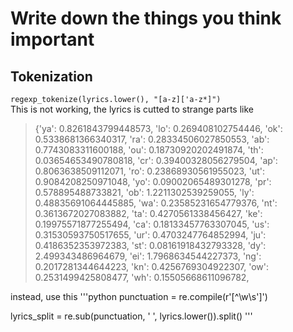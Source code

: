 # Write down the things you think important

## Tokenization

`regexp_tokenize(lyrics.lower(), "[a-z]['a-z*]")`  
This is not working, the lyrics is cutted to strange parts like

> {'ya': 0.8261843799448573, 'lo': 0.269408102754446, 'ok': 0.5338681366340317, 'ra': 0.28334506027850553, 'ab': 0.7743083311600188, 'ou': 0.18730920202491874, 'th': 0.03654653490780818, 'cr': 0.39400328056279504, 'ap': 0.8063638509112071, 'ro': 0.23868930561955023, 'ut': 0.9084208250971048, 'yo': 0.09002065489301278, 'pr': 0.578895488733821, 'ob': 1.2211302539259055, 'ly': 0.48835691064445885, 'wa': 0.23585231654779376, 'nt': 0.3613672027083882, 'ta': 0.4270561338456427, 'ke': 0.19975571877255494, 'ca': 0.18133457763307045, 'us': 0.31530593750517655, 'ur': 0.4703247764852994, 'ju': 0.4186352353972383, 'st': 0.08161918432793328, 'dy': 2.499343486964679, 'ei': 1.7968634544227373, 'ng': 0.2017281344644223, 'kn': 0.4256769304922307, 'ow': 0.2531499425808477, 'wh': 0.15505668611096782, 

instead, use this
'''python
 punctuation = re.compile(r'[^\w\s\']')
    
lyrics_split = re.sub(punctuation, ' ', lyrics.lower()).split()
'''
